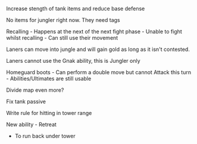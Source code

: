 Increase stength of tank items and reduce base defense

No items for jungler right now. They need tags

Recalling 
    - Happens at the next of the next fight phase
    - Unable to fight whilst recalling
    - Can still use their movement


Laners can move into jungle and will gain gold as long as it isn't contested. 

Laners cannot use the Gnak ability, this is Jungler only


Homeguard boots
    - Can perform a double move but cannot Attack this turn
    - Abilities/Ultimates are still usable


Divide map even more?


Fix tank passive

Write rule for hitting in tower range


New ability - Retreat 
- To run back under tower
